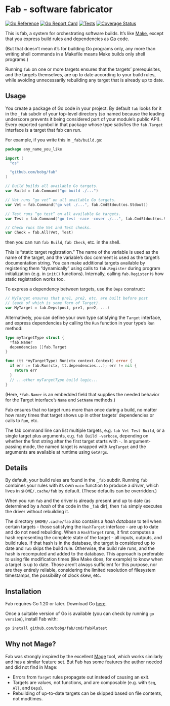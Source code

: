 # Fab - software fabricator

[![Go Reference](https://pkg.go.dev/badge/github.com/bobg/fab.svg)](https://pkg.go.dev/github.com/bobg/fab)
[![Go Report Card](https://goreportcard.com/badge/github.com/bobg/fab)](https://goreportcard.com/report/github.com/bobg/fab)
[![Tests](https://github.com/bobg/fab/actions/workflows/go.yml/badge.svg)](https://github.com/bobg/fab/actions/workflows/go.yml)
[![Coverage Status](https://coveralls.io/repos/github/bobg/fab/badge.svg?branch=main)](https://coveralls.io/github/bobg/fab?branch=main)

This is fab,
a system for orchestrating software builds.
It’s like [Make](https://en.wikipedia.org/wiki/Make_(software)),
except that you express build rules and dependencies as [Go](https://go.dev/) code.

(But that doesn’t mean it’s for building Go programs only,
any more than writing shell commands in a Makefile means Make builds only shell programs.)

Running `fab` on one or more targets ensures that the targets’ prerequisites,
and the targets themselves,
are up to date according to your build rules,
while avoiding unnecessarily rebuilding any target that is already up to date.

## Usage

You create a package of Go code in your project.
By default `fab` looks for it in the `_fab` subdir of your top-level directory
(so named because the leading underscore prevents it being considered part of your module’s public API).
Every exported symbol in that package
whose type satisfies the `fab.Target` interface
is a target that fab can run.

For example, if you write this in `_fab/build.go`:

```go
package any_name_you_like

import (
  "os"

  "github.com/bobg/fab"
)

// Build builds all available Go targets.
var Build = fab.Command("go build ./...")

// Vet runs “go vet” on all available Go targets.
var Vet = fab.Command("go vet ./...", fab.CmdStdout(os.Stdout))

// Test runs “go test” on all available Go targets.
var Test = fab.Command("go test -race -cover ./...", fab.CmdStdout(os.Stdout))

// Check runs the Vet and Test checks.
var Check = fab.All(Vet, Test)
```

then you can run `fab Build`, `fab Check`, etc. in the shell.

This is “static target registration.”
The name of the variable is used as the name of the target,
and the variable’s doc comment is used as the target’s documentation string.
You can make additional targets available by registering them “dynamically”
using calls to `fab.Register` during program initialization
(e.g. in `init()` functions).
Internally, calling `fab.Register` is how static registration works too.

To express a dependency between targets, use the `Deps` construct:

```go
// MyTarget ensures that pre1, pre2, etc. are built before post
// (each of which is some form of Target).
var MyTarget = fab.Deps(post, pre1, pre2, ...)
```

Alternatively,
you can define your own type satisfying the `Target` interface,
and express dependencies by calling the `Run` function in your type’s `Run` method:

```go
type myTargetType struct {
  *fab.Namer
  dependencies []fab.Target
}

func (tt *myTargetType) Run(ctx context.Context) error {
  if err := fab.Run(ctx, tt.dependencies...); err != nil {
    return err
  }
  // ...other myTargetType build logic...
}
```

(Here, `*fab.Namer` is an embedded field
that supplies the needed behavior
for the Target interface’s `Name` and `SetName` methods.)

Fab ensures that no target runs more than once during a build,
no matter how many times that target shows up in other targets’ dependencies
or calls to `Run`, etc.

The fab command line can list multiple targets, e.g. `fab Vet Test Build`,
or a single target plus arguments, e.g. `fab Build -verbose`,
depending on whether the first string after the first target starts with `-`.
In argument-passing mode,
the named target is wrapped with `ArgTarget`
and the arguments are available at runtime using `GetArgs`.

## Details

By default, your build rules are found in the `_fab` subdir.
Running `fab` combines your rules with its own `main` function to produce a _driver_,
which lives in `$HOME/.cache/fab` by default.
(These defaults can be overridden.)

When you run `fab` and the driver is already present and up to date
(as determined by a _hash_ of the code in the `_fab` dir),
then `fab` simply executes the driver without rebuilding it.

The directory `$HOME/.cache/fab` also contains a _hash database_
to tell when certain targets -
those satisfying the `HashTarget` interface -
are up to date and do not need rebuilding.
When a `HashTarget` runs,
it first computes a hash representing the complete state of the target -
all inputs, outputs, and build rules.
If that hash is in the database,
the target is considered up to date and `fab` skips the build rule.
Otherwise, the build rule runs,
and the hash is recomputed and added to the database.
This approach is preferable to using file modification times
(like Make does, for example)
to know when a target is up to date.
Those aren’t always sufficient for this purpose,
nor are they entirely reliable,
considering the limited resolution of filesystem timestamps,
the possibility of clock skew, etc.

## Installation

Fab requires Go 1.20 or later.
Download Go [here](https://go.dev/dl/).

Once a suitable version of Go is available
(you can check by running `go version`),
install Fab with:

```sh
go install github.com/bobg/fab/cmd/fab@latest
```

## Why not Mage?

Fab was strongly inspired by the excellent [Mage](https://magefile.org/) tool,
which works similarly and has a similar feature set.
But Fab has some features the author needed and did not find in Mage:

- Errors from `Target` rules propagate out instead of causing an exit.
- Targets are values, not functions, and are composable (e.g. with `Seq`, `All`, and `Deps`).
- Rebuilding of up-to-date targets can be skipped based on file contents, not modtimes.
